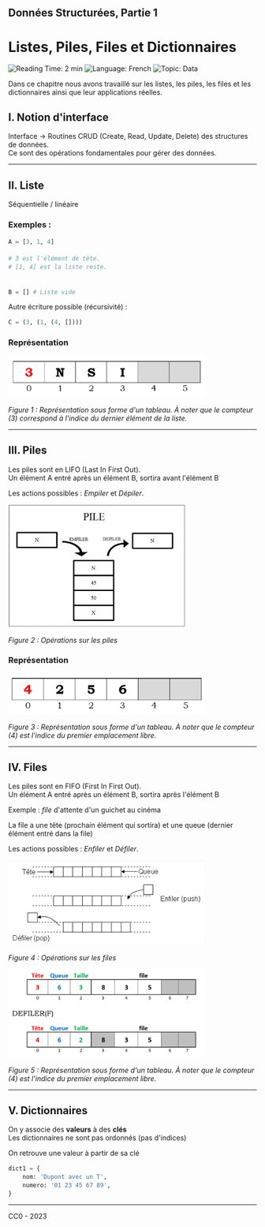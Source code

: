 ## Données Structurées, Partie 1

# Listes, Piles, Files et Dictionnaires

![Reading Time: 2 min](https://img.shields.io/badge/%E2%8C%9A%20Read%20Time-2%20min-red)
![Language: French](https://img.shields.io/badge/Language-French-blue)
![Topic: Data](https://img.shields.io/badge/Topic-Data-blueviolet)

Dans ce chapitre nous avons travaillé sur les listes, les piles, les files et les dictionnaires ainsi que leur applications réelles.

## I. Notion d'interface

Interface -> Routines CRUD (Create, Read, Update, Delete) des structures de données.  
Ce sont des opérations fondamentales pour gérer des données.

---

## II. Liste

Séquentielle / linéaire

### Exemples :

```python
A = [3, 1, 4] 

# 3 est l'élément de tête.
# [1, 4] est la liste reste.


B = [] # Liste vide
```

Autre écriture possible (récursivité) :

```python
C = (3, (1, (4, [])))
```
### Représentation
<img src="resources/liste.png" style="max-width: 400px; max-height: 250px">

*Figure 1 : Représentation sous forme d'un tableau. À noter que le compteur (3) correspond à l'indice du dernier élément de la liste.*

---

## III. Piles

Les piles sont en LIFO (Last In First Out).  
Un élément A entré après un élément B, sortira avant l'élément B

Les actions possibles : *Empiler* et *Dépiler*.

<img src="resources/pile.jpg" style="max-width: 500px; max-height: 250px">

*Figure 2 : Opérations sur les piles*

### Représentation

<img src="resources/pile2.png" style="max-width: 400px; max-height: 250px">

*Figure 3 : Représentation sous forme d'un tableau. À noter que le compteur (4) est l'indice du premier emplacement libre.*

---

## IV. Files

Les piles sont en FIFO (First In First Out).  
Un élément A entré après un élément B, sortira après l'élément B

Exemple : *file* d'attente d'un guichet au cinéma  

La file a une tête (prochain élément qui sortira) et une queue (dernier élément entré dans la file)

Les actions possibles : *Enfiler* et *Défiler*.

<img src="resources/file.png" style="max-width: 400px; max-height: 250px">

*Figure 4 : Opérations sur les files*


<img src="resources/file2.png" style="max-width: 400px; max-height: 250px">

*Figure 5 : Représentation sous forme d'un tableau. À noter que le compteur (4) est l'indice du premier emplacement libre.*

---

## V. Dictionnaires

On y associe des **valeurs** à des **clés**  
Les dictionnaires ne sont pas ordonnés (pas d'indices)  

On retrouve une valeur à partir de sa clé

```python
dict1 = {
    nom: 'Dupont avec un T',
    numero: '01 23 45 67 89',
}
```

---

CC0 - 2023